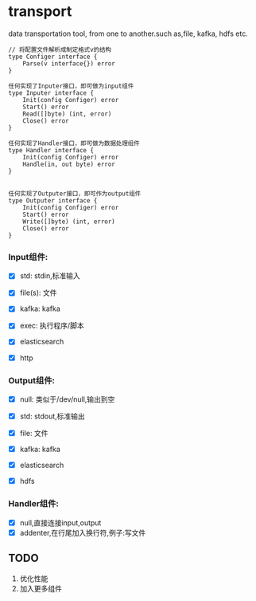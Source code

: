 # transport
data transportation tool, from one to another.such as,file, kafka, hdfs etc.


```
// 将配置文件解析成制定格式v的结构
type Configer interface {
    Parse(v interface{}) error
}

任何实现了Inputer接口，即可做为input组件
type Inputer interface {
    Init(config Configer) error
    Start() error
    Read([]byte) (int, error)
    Close() error
}

任何实现了Handler接口，即可做为数据处理组件
type Handler interface {
    Init(config Configer) error
    Handle(in, out byte) error
}


任何实现了Outputer接口，即可作为output组件
type Outputer interface {
    Init(config Configer) error
    Start() error
    Write([]byte) (int, error)
    Close() error
}
```
### Input组件:
- [x] std: stdin,标准输入
- [x] file(s): 文件
- [x] kafka: kafka
- [x] exec: 执行程序/脚本

- [x] elasticsearch
- [x] http

### Output组件:
- [x] null: 类似于/dev/null,输出到空
- [x] std: stdout,标准输出
- [x] file: 文件
- [x] kafka: kafka

- [x] elasticsearch
- [x] hdfs

### Handler组件:
- [x] null,直接连接input,output
- [x] addenter,在行尾加入换行符,例子:写文件

## TODO
1. 优化性能
2. 加入更多组件


